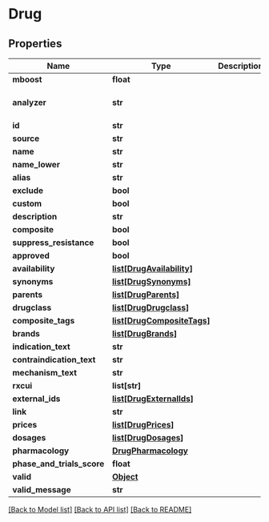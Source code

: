# Drug

## Properties
Name | Type | Description | Notes
------------ | ------------- | ------------- | -------------
**mboost** | **float** |  | [optional] 
**analyzer** | **str** |  | [optional] [default to 'DEFAULT']
**id** | **str** |  | 
**source** | **str** |  | 
**name** | **str** |  | 
**name_lower** | **str** |  | 
**alias** | **str** |  | [optional] 
**exclude** | **bool** |  | [optional] 
**custom** | **bool** |  | [optional] 
**description** | **str** |  | [optional] 
**composite** | **bool** |  | [optional] 
**suppress_resistance** | **bool** |  | [optional] 
**approved** | **bool** |  | 
**availability** | [**list[DrugAvailability]**](DrugAvailability.md) |  | [optional] 
**synonyms** | [**list[DrugSynonyms]**](DrugSynonyms.md) |  | [optional] 
**parents** | [**list[DrugParents]**](DrugParents.md) |  | [optional] 
**drugclass** | [**list[DrugDrugclass]**](DrugDrugclass.md) |  | [optional] 
**composite_tags** | [**list[DrugCompositeTags]**](DrugCompositeTags.md) |  | [optional] 
**brands** | [**list[DrugBrands]**](DrugBrands.md) |  | [optional] 
**indication_text** | **str** |  | [optional] 
**contraindication_text** | **str** |  | [optional] 
**mechanism_text** | **str** |  | [optional] 
**rxcui** | **list[str]** |  | [optional] 
**external_ids** | [**list[DrugExternalIds]**](DrugExternalIds.md) |  | [optional] 
**link** | **str** |  | [optional] 
**prices** | [**list[DrugPrices]**](DrugPrices.md) |  | [optional] 
**dosages** | [**list[DrugDosages]**](DrugDosages.md) |  | [optional] 
**pharmacology** | [**DrugPharmacology**](DrugPharmacology.md) |  | [optional] 
**phase_and_trials_score** | **float** |  | [optional] 
**valid** | [**Object**](Object.md) |  | [optional] 
**valid_message** | **str** |  | [optional] 

[[Back to Model list]](../README.md#documentation-for-models) [[Back to API list]](../README.md#documentation-for-api-endpoints) [[Back to README]](../README.md)

